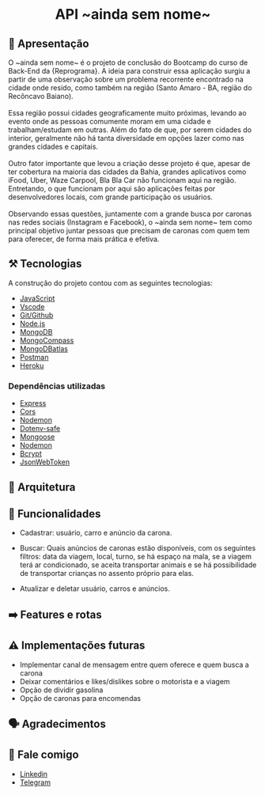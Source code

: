 <h1 align="center">
    <br>
    <p align="center">API ~ainda sem nome~<p>
</h1>

## 📝 Apresentação

O ~ainda sem nome~ é o projeto de conclusão do Bootcamp do curso de Back-End da {Reprograma}. A ideia para construir essa aplicação surgiu a partir de uma observação sobre um problema recorrente encontrado na cidade onde resido, como também na região (Santo Amaro - BA, região do Recôncavo Baiano). <br><br>
 Essa região possui cidades geograficamente muito próximas, levando ao evento onde as pessoas comumente moram em uma cidade e trabalham/estudam em outras. Além do fato de que, por serem cidades do interior, geralmente não há tanta diversidade em opções lazer como nas grandes cidades e capitais. 
 <br><br>Outro fator importante que levou a criação desse projeto é que, apesar de ter cobertura na maioria das cidades da Bahia, grandes aplicativos como iFood, Uber, Waze Carpool, Bla Bla Car não funcionam aqui na região. Entretando, o que funcionam por aqui são aplicações feitas por desenvolvedores locais, com grande participação os usuários.<br><br>
 Observando essas questões, juntamente com a grande busca por caronas nas redes sociais (Instagram e Facebook), o ~ainda sem nome~ tem como principal objetivo juntar pessoas que precisam de caronas com quem tem para oferecer, de forma mais prática e efetiva.


## ⚒️ Tecnologias

A construção do projeto contou com as seguintes tecnologias:

- [JavaScript](https://www.javascript.com/)
- [Vscode](https://code.visualstudio.com/)
- [Git/Github](https://github.com/)
- [Node.js](https://nodejs.org/en/)
- [MongoDB](https://www.mongodb.com/)
- [MongoCompass](https://www.mongodb.com/pt-br/products/compass)
- [MongoDBatlas](https://www.mongodb.com/cloud/atlas)
- [Postman](https://www.postman.com/)
- [Heroku](https://dashboard.heroku.com/apps)  

### Dependências utilizadas 

- [Express](https://expressjs.com/pt-br/)
- [Cors](https://www.npmjs.com/package/cors)
- [Nodemon](https://nodemon.io/)
- [Dotenv-safe](https://www.npmjs.com/package/dotenv-safe)
- [Mongoose](https://mongoosejs.com/)
- [Nodemon](https://www.npmjs.com/package/nodemon)
- [Bcrypt](https://www.npmjs.com/package/bcrypt)
- [JsonWebToken](https://www.npmjs.com/package/jsonwebtoken)

## 🚧 Arquitetura

## 🔗 Funcionalidades 

* Cadastrar: usuário, carro e anúncio da carona.

* Buscar: Quais anúncios de caronas estão disponíveis, com os seguintes filtros: data da viagem, local, turno, se há espaço na mala, se a viagem terá ar condicionado, se aceita transportar animais e se há possibilidade de transportar crianças no assento próprio para elas.

* Atualizar e deletar usuário, carros e anúncios.

## ➡️ Features e rotas

## ⚠️ Implementações futuras
* Implementar canal de mensagem entre quem oferece e quem busca a carona
* Deixar comentários e likes/dislikes sobre o motorista e a viagem
* Opção de dividir gasolina
* Opção de caronas para encomendas

## 🗣️ Agradecimentos

## 📢 Fale comigo

* [Linkedin](https://www.linkedin.com/in/%C3%A9rika-de-freitas-b63331ba/) <br>
* [Telegram](https://t.me/erikafreitas47)
